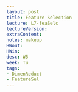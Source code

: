 ```yaml
---
layout: post
title: Feature Selection
lecture: L7-feaSelc
lectureVersion: 
extraContent:
notes: makeup
HWout:
HWin:
desc: W5
week: Tu
tags:
- DimenReduct
- FeatureSel
---
```

